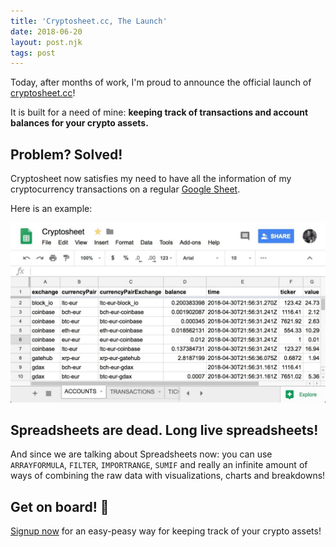 ```yaml
---
title: 'Cryptosheet.cc, The Launch'
date: 2018-06-20
layout: post.njk
tags: post
---
```


Today, after months of work, I'm proud to announce the official launch of [cryptosheet.cc](https://cryptosheet.cc)!

It is built for a need of mine: **keeping track of transactions and account balances for your crypto assets.**

## Problem? Solved!

Cryptosheet now satisfies my need to have all the information of my cryptocurrency transactions on a regular [Google Sheet](http://sheets.google.com/).

Here is an example:

![cryptosheet](/assets/images/posts/cryptosheet.jpg)

## Spreadsheets are dead. Long live spreadsheets!

And since we are talking about Spreadsheets now: you can use `ARRAYFORMULA`, `FILTER`, `IMPORTRANGE`, `SUMIF` and really an infinite amount of ways of combining the raw data with visualizations, charts and breakdowns!

## Get on board! 🚢

[Signup now](https://cryptosheet.cc) for an easy-peasy way for keeping track of your crypto assets!
